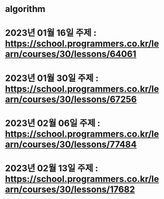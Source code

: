 # algorithm
# 2023년 01월 16일 주제 : https://school.programmers.co.kr/learn/courses/30/lessons/64061
# 2023년 01월 30일 주제 : https://school.programmers.co.kr/learn/courses/30/lessons/67256
# 2023년 02월 06일 주제 : https://school.programmers.co.kr/learn/courses/30/lessons/77484
# 2023년 02월 13일 주제 : https://school.programmers.co.kr/learn/courses/30/lessons/17682